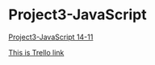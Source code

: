 # Project3-JavaScript
[Project3-JavaScript 14-11](https://miro.com/app/board/uXjVPE7ujK4=/)

[This is Trello link ](https://trello.com/b/la02ejKz/moath)
